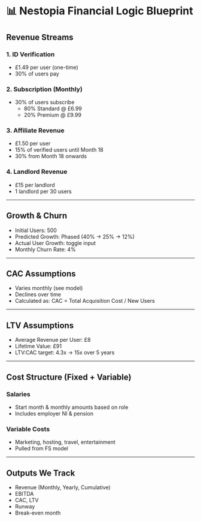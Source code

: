 # 📊 Nestopia Financial Logic Blueprint

## Revenue Streams

### 1. ID Verification
- £1.49 per user (one-time)
- 30% of users pay

### 2. Subscription (Monthly)
- 30% of users subscribe
  - 80% Standard @ £6.99
  - 20% Premium @ £9.99

### 3. Affiliate Revenue
- £1.50 per user
- 15% of verified users until Month 18
- 30% from Month 18 onwards

### 4. Landlord Revenue
- £15 per landlord
- 1 landlord per 30 users

---

## Growth & Churn

- Initial Users: 500
- Predicted Growth: Phased (40% → 25% → 12%)
- Actual User Growth: toggle input
- Monthly Churn Rate: 4%

---

## CAC Assumptions

- Varies monthly (see model)
- Declines over time
- Calculated as:
CAC = Total Acquisition Cost / New Users
---

## LTV Assumptions

- Average Revenue per User: £8
- Lifetime Value: £91
- LTV:CAC target: 4.3x → 15x over 5 years

---

## Cost Structure (Fixed + Variable)

### Salaries
- Start month & monthly amounts based on role
- Includes employer NI & pension

### Variable Costs
- Marketing, hosting, travel, entertainment
- Pulled from FS model

---

## Outputs We Track
- Revenue (Monthly, Yearly, Cumulative)
- EBITDA
- CAC, LTV
- Runway
- Break-even month
